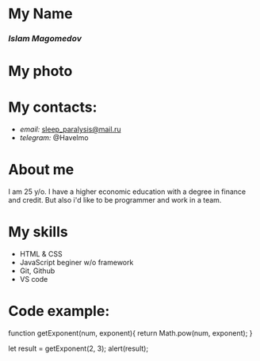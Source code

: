 # My Name


### *Islam Magomedov*



# My photo



# My contacts:
* *email:* sleep_paralysis@mail.ru
* *telegram:* @Havelmo

# About me
I am 25 y/o. I have a higher economic education with a degree in finance and credit. But also i'd like to be programmer and work in a team.

# My skills
* HTML & CSS
* JavaScript beginer w/o framework
* Git, Github
* VS code

# Code example:

function getExponent(num, exponent){
return Math.pow(num, exponent);
}

let result = getExponent(2, 3);
alert(result);